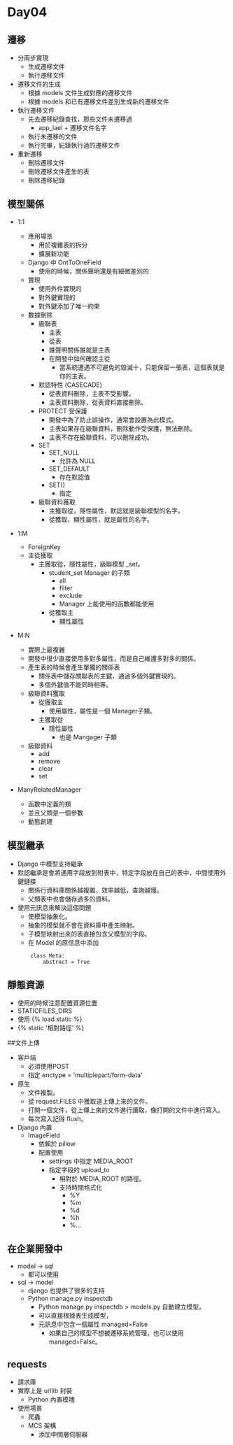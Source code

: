 # Day04

## 遷移
- 分兩步實現
	- 生成遷移文件
	- 執行遷移文件
- 遷移文件的生成
	- 根據 models 文件生成對應的遷移文件
	- 根據 models 和已有遷移文件差別生成新的遷移文件
- 執行遷移文件
	- 先去遷移紀錄查找，那些文件未遷移過
		- app_lael + 遷移文件名字
	- 執行未遷移的文件
	- 執行完畢，紀錄執行過的遷移文件
- 重新遷移
	- 刪除遷移文件
	- 刪除遷移文件產生的表
	- 刪除遷移紀錄
	

## 模型關係
- 1:1
	- 應用場景
		- 用於複雜表的拆分
		- 擴展新功能
	- Django 中 OntToOneField
		- 使用的時候，關係聲明還是有細微差別的 
	- 實現
		- 使用外件實現的
		- 對外鍵實現的
		- 對外鍵添加了唯一約束
	- 數據刪除
		- 級聯表
			- 主表
			- 從表
			- 誰聲明關係誰就是主表
			- 在開發中如何確認主從
				- 當系統遭遇不可避免的毀滅十，只能保留一張表，這個表就是你的主表。
		- 默認特性 (CASECADE)
			- 從表資料刪除，主表不受影響。
			- 主表資料刪除，從表資料直接刪除。
		- PROTECT 受保護
			- 開發中為了防止誤操作，通常會設置為此模式。
			- 主表如果存在級聯資料，刪除動作受保護，無法刪除。
			- 主表不存在級聯資料，可以刪除成功。
		- SET
			- SET_NULL
				- 允許為 NULL
			- SET_DEFAULT
				- 存在默認值
			- SET()
				- 指定
		- 級聯資料獲取
			- 主獲取從，隱性屬性，默認就是級聯模型的名字。
			- 從獲取，顯性屬性，就是屬性的名字。
			
- 1:M
	- ForeignKey
	- 主從獲取
		- 主獲取從，隱性屬性，級聯模型 \_set。
			- student_set Manager 的子類
				- all
				- filter
				- exclude
				- Manager 上能使用的函數都能使用
			- 從獲取主
				- 顯性屬性

- M:N
	- 實際上最複雜
	- 開發中很少直接使用多對多屬性，而是自己維護多對多的關係。
	- 產生表的時候會產生單獨的關係表
		- 關係表中儲存關聯表的主鍵，通過多個外鍵實現的。
		- 多個外鍵值不能同時相等。
	- 級聯資料獲取
		- 從獲取主
			- 使用屬性，屬性是一個 Manager子類。
		- 主獲取從
			- 隱性屬性
				- 也是 Mangager 子類
	- 級聯資料
		- add
		- remove
		- clear
		- set
	
- ManyRelatedManager
	- 函數中定義的類
	- 並且父類是一個參數
	- 動態創建
			
			
## 模型繼承
- Django 中模型支持繼承
- 默認繼承是會將通用字段放到附表中，特定字段放在自己的表中，中間使用外鍵鏈接
	- 關係行資料庫關係越複雜，效率越低，查詢越慢。
	- 父類表中也會儲存過多的資料。
- 使用元訊息來解決這個問題
	- 使模型抽象化。
	- 抽象的模型就不會在資料庫中產生映射。
	- 子模型映射出來的表直接包含父模型的字段。
	- 在 Model 的原信息中添加 
	```
		class Meta:
			abstract = True
	```

## 靜態資源
- 使用的時候注意配置資源位置
- STATICFILES_DIRS
- 使用 {% load static %}
- {% static '相對路徑' %}


##文件上傳
- 客戶端
	- 必須使用POST
	- 指定 enctype = 'multiplepart/form-data'
- 原生
	- 文件複製。
	- 從 request.FILES 中獲取道上傳上來的文件。
	- 打開一個文件，從上傳上來的文件進行讀取，像打開的文件中進行寫入。
	- 每次寫入記得 flush。
- Django 內置
	- ImageField
		- 依賴於 pillow
		- 配置使用
			- settings 中指定 MEDIA_ROOT
			- 指定字段的 upload_to
				- 相對於 MEDIA_ROOT 的路徑。
				- 支持時間格式化
					- %Y
					- %m
					- %d
					- %h
					- %...
					
					
## 在企業開發中
- model -> sql
	- 都可以使用
- sql -> model
	- django 也提供了很多的支持
	- Python manage.py inspectdb
		- Python manage.py inspectdb > models.py 自動建立模型。
		- 可以直接根據表生成模型，
		- 元訊息中包含一個屬性 managed=False
			- 如果自己的模型不想被遷移系統管理，也可以使用 managed=False。
			
			
## requests
- 請求庫
- 實際上是 urllib 封裝
	- Python 內置模塊
- 使用場景
	- 爬蟲
	- MCS 架構
		- 添加中間層伺服器
			
			
			
			
			